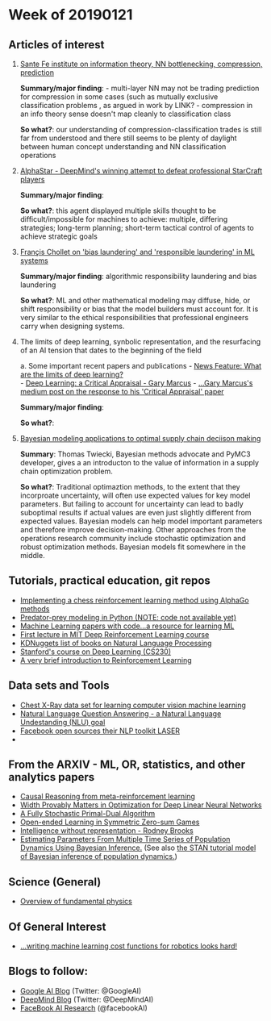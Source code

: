 # Week of 20190121



## Articles of interest
 1. [Sante Fe institute on information theory, NN bottlenecking, compression, prediction](https://santafe.edu/news-center/news/information-theory-holds-surprises-machine-learning)
 
     **Summary/major finding**: 
        - multi-layer NN may not be trading prediction for compression in some cases (such as mutually exclusive classification problems , as argued in work by LINK? 
        - compression in an info theory sense doesn't map cleanly to classification class
 
     **So what?**: our understanding of compression-classification trades is still far from understood and there still seems to be plenty of daylight between human concept understanding and NN classification operations
 
2. [AlphaStar - DeepMind's winning attempt to defeat professional StarCraft players](https://deepmind.com/blog/alphastar-mastering-real-time-strategy-game-starcraft-ii/)  

    **Summary/major finding**:  

    **So what?**: this agent displayed multiple skills thought to be difficult/impossible for machines to achieve: multiple, differing strategies; long-term planning; short-term tactical control of agents to achieve strategic goals  

3. [Françis Chollet on 'bias laundering' and 'responsible laundering' in ML systems](https://twitter.com/fchollet/status/1087867234775486464)

    **Summary/major finding**: algorithmic responsibility laundering and bias laundering
    
    **So what?**: ML and other mathematical modeling may diffuse, hide, or shift responsibility or bias that the model builders must account for. It is very similar to the ethical responsibilities that professional engineers carry when designing systems.

4. The limits of deep learning, synbolic representation, and the resurfacing of an AI tension that dates to the beginning of the field

	a. Some important recent papers and publications
		- [News Feature: What are the limits of deep learning?](https://www.pnas.org/content/116/4/1074)  
		- [Deep Learning: a Critical Appraisal - Gary Marcus](https://arxiv.org/pdf/1801.00631.pdf) 
		- [...Gary Marcus's medium post on the response to his 'Critical Appraisal' paper](https://medium.com/@GaryMarcus/in-defense-of-skepticism-about-deep-learning-6e8bfd5ae0f1)  
		
    **Summary/major finding**:
    
    **So what?**:

5. [Bayesian modeling applications to optimal supply chain deciison making](https://twiecki.io/blog/2019/01/14/supply_chain/)
    
    **Summary**: Thomas Twiecki, Bayesian methods advocate and PyMC3 developer, gives a an introducton to the value of information in a supply chain optimization problem.

    **So what?**: Traditional optimaztion methods, to the extent that they incorproate uncertainty, will often use expected values for key model parameters. But failing to account for uncertainty can lead to badly suboptimal results if actual values are even just slightly different from expected values. Bayesian models can help model important parameters and therefore improve decision-making. Other approaches from the operations research community include stochastic optimization and robust optimization methods. Bayesian models fit somewhere in the middle.




## Tutorials, practical education, git repos

- [Implementing a chess reinforcement learning method using AlphaGo methods](https://github.com/Zeta36/chess-alpha-zero)  
- [Predator-prey modeling in Python (NOTE: code not available yet)](https://www.reddit.com/r/Python/comments/ajdpf2/simulated_herbivores_and_carnivores_on_an_island/)  
- [Machine Learning papers with code...a resource for learning ML](https://www.kdnuggets.com/2018/12/papers-with-code-fantastic-github-resource-machine-learning.html)  
- [First lecture in MIT Deep Reinforcement Learning course](https://www.youtube.com/watch?v=zR11FLZ-O9M)  
- [KDNuggets list of books on Natural Language Processing](https://twitter.com/i/likes)  
- [Stanford's course on Deep Learning (CS230)](https://stanford.edu/~shervine/teaching/cs-230/)  
- [A very brief introduction to Reinforcement Learning](https://towardsdatascience.com/qrash-course-deep-q-networks-from-the-ground-up-1bbda41d3677)  

## Data sets and Tools
- [Chest X-Ray data set for learning computer vision machine learning](https://twitter.com/i/likes)  
- [Natural Language Question Answering - a Natural Language Undestanding (NLU) goal](https://ai.googleblog.com/2019/01/natural-questions-new-corpus-and.html)
- [Facebook open sources their NLP toolkit LASER](https://code.fb.com/ai-research/laser-multilingual-sentence-embeddings/)  
- 

## From the ARXIV - ML, OR, statistics, and other analytics papers  
- [Causal Reasoning from meta-reinforcement learning](https://arxiv.org/abs/1901.08162)   
- [Width Provably Matters in Optimization for Deep Linear Neural Networks](https://arxiv.org/abs/1901.08572)  
- [A Fully Stochastic Primal-Dual Algorithm](https://arxiv.org/abs/1901.08170)  
- [Open-ended Learning in Symmetric Zero-sum Games](https://arxiv.org/abs/1901.08106)  
- [Intelligence without representation - Rodney Brooks](https://people.csail.mit.edu/brooks/papers/representation.pdf)  
- [Estimating Parameters From Multiple Time Series of Population Dynamics Using Bayesian Inference.](https://www.frontiersin.org/articles/10.3389/fevo.2018.00234/full) (See also [the STAN tutorial model of Bayesian inference of population dynamics.](https://mc-stan.org/users/documentation/case-studies/lotka-volterra-predator-prey.html))


## Science (General)
- [Overview of fundamental physics](https://www.sns.ias.edu/sites/default/files/daed_a_00161(3).pdf)  



## Of General Interest
- [...writing machine learning cost functions for robotics  looks hard!](https://twitter.com/ankurhandos/status/1088172151528599552)


## Blogs to follow:
- [Google AI Blog](https://ai.googleblog.com) (Twitter: @GoogleAI)  
- [DeepMind Blog](https://deepmind.com/blog/) (Twitter: @DeepMindAI)  
- [FaceBook AI Research](https://code.fb.com/category/ai-research/) (@facebookAI)
